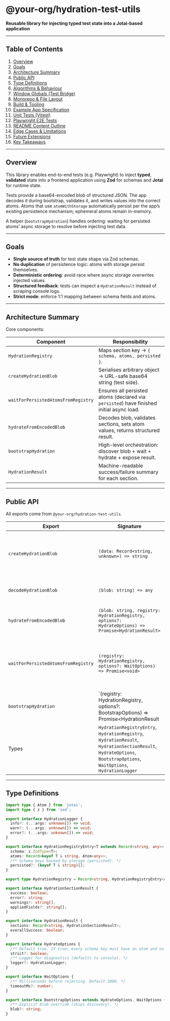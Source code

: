 # @your-org/hydration-test-utils  
**Reusable library for injecting typed test state into a Jotai-based application**  

---

## Table of Contents
1. [Overview](#overview)
2. [Goals](#goals)
3. [Architecture Summary](#architecture-summary)
4. [Public API](#public-api)
5. [Type Definitions](#type-definitions)
6. [Algorithms & Behaviour](#algorithms--behaviour)
7. [Window Globals (Test Bridge)](#window-globals-test-bridge)
8. [Monorepo & File Layout](#monorepo--file-layout)
9. [Build & Tooling](#build--tooling)
10. [Example App Specification](#example-app-specification)
11. [Unit Tests (Vitest)](#unit-tests-vitest)
12. [Playwright E2E Tests](#playwright-e2e-tests)
13. [README Content Outline](#readme-content-outline)
14. [Edge Cases & Limitations](#edge-cases--limitations)
15. [Future Extensions](#future-extensions)
16. [Key Takeaways](#key-takeaways)

---

## Overview
This library enables end-to-end tests (e.g. Playwright) to inject **typed**, **validated** state into a frontend application using **Zod** for schemas and **Jotai** for runtime state.  

Tests provide a base64-encoded blob of structured JSON. The app decodes it during bootstrap, validates it, and writes values into the correct atoms. Atoms that use `atomWithStorage` automatically persist per the app’s existing persistence mechanism; ephemeral atoms remain in-memory.

A helper (`bootstrapHydration`) handles ordering: waiting for persisted atoms’ async storage to resolve before injecting test data.

---

## Goals
- **Single source of truth** for test state shape via Zod schemas.
- **No duplication** of persistence logic: atoms with storage persist themselves.
- **Deterministic ordering**: avoid race where async storage overwrites injected values.
- **Structured feedback**: tests can inspect a `HydrationResult` instead of scraping console logs.
- **Strict mode**: enforce 1:1 mapping between schema fields and atoms.

---

## Architecture Summary
Core components:

| Component | Responsibility |
|-----------|----------------|
| `HydrationRegistry` | Maps section key → `{ schema, atoms, persisted }`. |
| `createHydrationBlob` | Serialises arbitrary object → URL-safe base64 string (test side). |
| `waitForPersistedAtomsFromRegistry` | Ensures all persisted atoms (declared via `persisted`) have finished initial async load. |
| `hydrateFromEncodedBlob` | Decodes blob, validates sections, sets atom values, returns structured result. |
| `bootstrapHydration` | High-level orchestration: discover blob + wait + hydrate + expose result. |
| `HydrationResult` | Machine-readable success/failure summary for each section. |

---

## Public API

All exports come from `@your-org/hydration-test-utils`.

| Export | Signature | Purpose |
|--------|-----------|---------|
| `createHydrationBlob` | `(data: Record<string, unknown>) => string` | Encode test data → URL-safe base64 blob. Use in Playwright (Node). |
| `decodeHydrationBlob` | `(blob: string) => any` | Utility for debugging: reverse of above. |
| `hydrateFromEncodedBlob` | `(blob: string, registry: HydrationRegistry, options?: HydrateOptions) => Promise<HydrationResult>` | Core hydration: decode, validate, set atoms. |
| `waitForPersistedAtomsFromRegistry` | `(registry: HydrationRegistry, options?: WaitOptions) => Promise<void>` | Prevent race by waiting until persisted atoms finish async storage load. |
| `bootstrapHydration` | `(registry: HydrationRegistry, options?: BootstrapOptions) => Promise<HydrationResult | undefined>` | One-call bootstrap used in app entrypoint before render. |
| Types | `HydrationRegistryEntry`, `HydrationRegistry`, `HydrationResult`, `HydrationSectionResult`, `HydrateOptions`, `BootstrapOptions`, `WaitOptions`, `HydrationLogger` | For registry creation and result inspection. |

---

## Type Definitions

```ts
import type { Atom } from 'jotai';
import type { z } from 'zod';

export interface HydrationLogger {
  info?: (...args: unknown[]) => void;
  warn?: (...args: unknown[]) => void;
  error?: (...args: unknown[]) => void;
}

export interface HydrationRegistryEntry<T extends Record<string, any>> {
  schema: z.ZodType<T>;
  atoms: Record<keyof T & string, Atom<any>>;
  /** Schema keys backed by storage (persisted). */
  persisted?: (keyof T & string)[];
}

export type HydrationRegistry = Record<string, HydrationRegistryEntry<any>>;

export interface HydrationSectionResult {
  success: boolean;
  error?: string;
  warnings?: string[];
  appliedFields?: string[];
}

export interface HydrationResult {
  sections: Record<string, HydrationSectionResult>;
  overallSuccess: boolean;
}

export interface HydrateOptions {
  /** Default true. If true: every schema key must have an atom and no extra atoms allowed. */
  strict?: boolean;
  /** Logger for diagnostics (defaults to console). */
  logger?: HydrationLogger;
}

export interface WaitOptions {
  /** Milliseconds before rejecting. Default 3000. */
  timeoutMs?: number;
}

export interface BootstrapOptions extends HydrateOptions, WaitOptions {
  /** Explicit blob override (skips discovery). */
  blob?: string;
}
